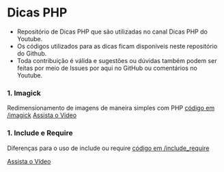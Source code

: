 # Dicas PHP
- Repositório de Dicas PHP que são utilizadas no canal Dicas PHP do Youtube.
- Os códigos utilizados para as dicas ficam disponíveis neste repositório do Github.
- Toda contribuição é válida e sugestões ou dúvidas também podem ser feitas por meio de Issues por aqui no GitHub ou comentários no Youtube.

### 1. Imagick
Redimensionamento de imagens de maneira simples com PHP [código em /imagick](https://github.com/eduardobona/dicasphp/tree/master/imagick)
[Assista o Vídeo](https://www.youtube.com/watch?v=0c0ZcceM8kQ&t=6s)

### 1. Include e Require
Diferenças para o uso de include ou require [código em /include_require](https://github.com/eduardobona/dicasphp/tree/master/include_require)

[Assista o Vídeo](https://www.youtube.com/watch?v=T_jSrFlcl_0)
